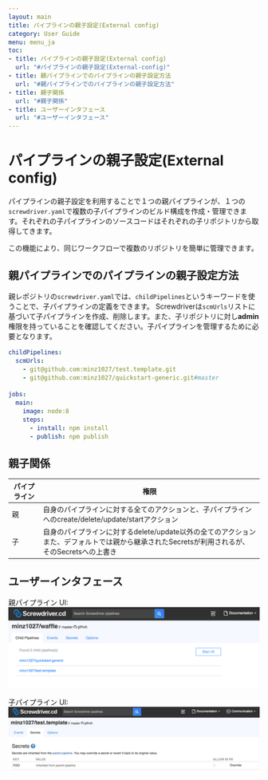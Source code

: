 ```yaml
---
layout: main
title: パイプラインの親子設定(External config)
category: User Guide
menu: menu_ja
toc:
- title: パイプラインの親子設定(External config)
  url: "#パイプラインの親子設定(External-config)"
- title: 親パイプラインでのパイプラインの親子設定方法
  url: "#親パイプラインでのパイプラインの親子設定方法"
- title: 親子関係
  url: "#親子関係"
- title: ユーザーインタフェース
  url: "#ユーザーインタフェース"
---
```


# パイプラインの親子設定(External config)

パイプラインの親子設定を利用することで１つの親パイプラインが、１つの`screwdriver.yaml`で複数の子パイプラインのビルド構成を作成・管理できます。それぞれの子パイプラインのソースコードはそれぞれの子リポジトリから取得してきます。

この機能により、同じワークフローで複数のリポジトリを簡単に管理できます。

## 親パイプラインでのパイプラインの親子設定方法

親レポジトリの`screwdriver.yaml`では、`childPipelines`というキーワードを使うことで、子パイプラインの定義をできます。
Screwdriverは`scmUrls`リストに基づいて子パイプラインを作成、削除します。また、子リポジトリに対し**admin**権限を持っていることを確認してください。子パイプラインを管理するために必要となります。

```yaml
childPipelines:
  scmUrls:
    - git@github.com:minz1027/test.template.git
    - git@github.com:minz1027/quickstart-generic.git#master

jobs:
  main:
    image: node:8
    steps:
      - install: npm install
      - publish: npm publish
```

## 親子関係

パイプライン | 権限
--- | ---
親 | 自身のパイプラインに対する全てのアクションと、子パイプラインへのcreate/delete/update/startアクション
子 | 自身のパイプラインに対するdelete/update以外の全てのアクション<br>また、デフォルトでは親から継承されたSecretsが利用されるが、そのSecretsへの上書き

## ユーザーインタフェース

親パイプライン UI:
![External config parent](../../../user-guide/assets/external-config.png)

子パイプライン UI:
![External config child pipeline ](../../../user-guide/assets/external-config-child.png)
